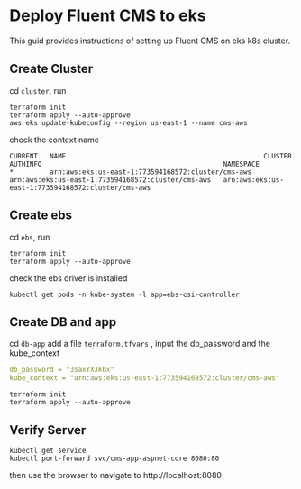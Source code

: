 # Deploy Fluent CMS to eks
This guid provides instructions of setting up Fluent CMS on eks k8s cluster.
## Create Cluster
cd `cluster`, run
```shell
terraform init
terraform apply --auto-approve
aws eks update-kubeconfig --region us-east-1 --name cms-aws
```
check the context name
```shell
CURRENT   NAME                                                 CLUSTER                                              AUTHINFO                                             NAMESPACE
*         arn:aws:eks:us-east-1:773594168572:cluster/cms-aws   arn:aws:eks:us-east-1:773594168572:cluster/cms-aws   arn:aws:eks:us-east-1:773594168572:cluster/cms-aws
```
## Create ebs
cd `ebs`, run
```shell
terraform init
terraform apply --auto-approve
```
check the ebs driver is installed
```shell
kubectl get pods -n kube-system -l app=ebs-csi-controller
```
## Create DB and app
cd `db-app`
add a file `terraform.tfvars` , input the db_password and the kube_context
```yaml
db_password = "3saxYX3kbx"
kube_context = "arn:aws:eks:us-east-1:773594168572:cluster/cms-aws"
```
```shell
terraform init
terraform apply --auto-approve
```

## Verify Server
```shell
kubectl get service
kubectl port-forward svc/cms-app-aspnet-core 8080:80
```
then use the browser to navigate to http://localhost:8080 


